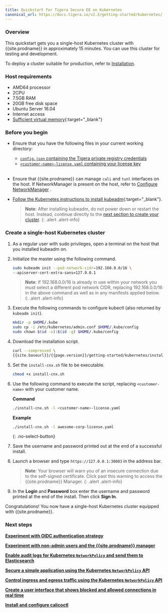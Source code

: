 ```yaml
---
title: Quickstart for Tigera Secure EE on Kubernetes
canonical_url: https://docs.tigera.io/v2.3/getting-started/kubernetes/
---
```


### Overview

This quickstart gets you a single-host Kubernetes cluster with {{site.prodname}}
in approximately 15 minutes. You can use this cluster for testing and
development.

To deploy a cluster suitable for production, refer to [Installation](installation).


### Host requirements

- AMD64 processor
- 2CPU
- 7.5GB RAM
- 20GB free disk space
- Ubuntu Server 16.04
- Internet access
- [Sufficient virtual memory](https://www.elastic.co/guide/en/elasticsearch/reference/current/vm-max-map-count.html){:target="_blank"}

### Before you begin

- Ensure that you have the following files in your current working directory:
  - [`config.json` containing the Tigera private registry credentials](/{{page.version}}/getting-started/#obtain-the-private-registry-credentials)
  - [`<customer-name>-license.yaml` containing your license key](/{{page.version}}/getting-started/#obtain-a-license-key)
<br><br>
- Ensure that {{site.prodname}} can manage `cali` and `tunl` interfaces on the host.
  If NetworkManager is present on the host, refer to
  [Configure NetworkManager](../../maintenance/troubleshooting#prevent-networkManager-from-controlling-{{site.prodnamedash}}-interfaces)
.

- [Follow the Kubernetes instructions to install kubeadm](https://kubernetes.io/docs/setup/independent/install-kubeadm/){:target="_blank"}.

   > **Note**: After installing kubeadm, do not power down or restart
   the host. Instead, continue directly to the
   [next section to create your cluster](#create-a-single-host-kubernetes-cluster).
   {: .alert .alert-info}

### Create a single-host Kubernetes cluster

1. As a regular user with sudo privileges, open a terminal on the host that
   you installed kubeadm on.

1. Initialize the master using the following command.

   ```bash
   sudo kubeadm init --pod-network-cidr=192.168.0.0/16 \
   --apiserver-cert-extra-sans=127.0.0.1
   ```

   > **Note**: If 192.168.0.0/16 is already in use within your network you must select a different pod network
   > CIDR, replacing 192.168.0.0/16 in the above command as well as in any manifests applied below.
   {: .alert .alert-info}

1. Execute the following commands to configure kubectl (also returned by
   `kubeadm init`).

   ```bash
   mkdir -p $HOME/.kube
   sudo cp -i /etc/kubernetes/admin.conf $HOME/.kube/config
   sudo chown $(id -u):$(id -g) $HOME/.kube/config
   ```
1. Download the installation script.

   ```bash
   curl --compressed \
   {{site.baseurl}}/{{page.version}}/getting-started/kubernetes/install-cnx.sh -O
   ```

1. Set the `install-cnx.sh` file to be executable.

   ```bash
   chmod +x install-cnx.sh
   ```
1. Use the following command to execute the script, replacing `<customer-name>`
   with your customer name.

   **Command**
   ```bash
   ./install-cnx.sh -l <customer-name>-license.yaml
   ```

   **Example**
   ```bash
   ./install-cnx.sh -l awesome-corp-license.yaml
   ```
   {: .no-select-button}

1. Save the username and password printed out at the end of a successful install.

1. Launch a browser and type `https://127.0.0.1:30003` in the address bar.

   > **Note**: Your browser will warn you of an insecure connection due to
   > the self-signed certificate. Click past this warning to access the
   > {{site.prodname}} Manager.
   {: .alert .alert-info}

1. In the **Login** and **Password** box enter the username and password
   printed at the end of the install.
   Then click **Sign In**.

Congratulations! You now have a single-host Kubernetes cluster
equipped with {{site.prodname}}.

### Next steps

**[Experiment with OIDC authentication strategy](/{{page.version}}/reference/cnx/authentication)**

**[Experiment with non-admin users and the {{site.prodname}} manager](/{{page.version}}/reference/cnx/rbac-tiered-policies)**

**[Enable audit logs for Kubernetes `NetworkPolicy` and send them to Elasticsearch](/{{page.version}}/security/logs/elastic/ee-audit#enabling-auditing-for-other-resources)**

**[Secure a simple application using the Kubernetes `NetworkPolicy` API](tutorials/simple-policy)**

**[Control ingress and egress traffic using the Kubernetes `NetworkPolicy` API](tutorials/advanced-policy)**

**[Create a user interface that shows blocked and allowed connections in real time](tutorials/stars-policy/)**

**[Install and configure calicoctl](/{{page.version}}/getting-started/calicoctl/install)**

